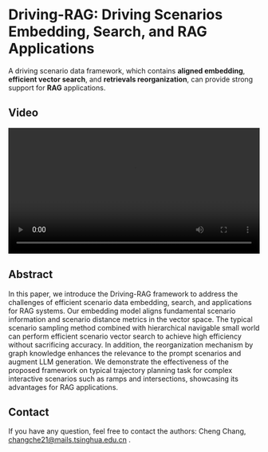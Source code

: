 # Driving-RAG: Driving Scenarios Embedding, Search, and RAG Applications
A driving scenario data framework, which contains **aligned embedding**, **efficient vector search**, and **retrievals reorganization**, can provide strong support for **RAG** applications.

## Video
<video controls style="width: 100%; height: auto;">
    <source src="./RAG-Video-Website.mp4" type="video/mp4">
</video>

## Abstract
In this paper, we introduce the Driving-RAG framework to address the challenges of efficient scenario data embedding, search, and applications for RAG systems. Our embedding model aligns fundamental scenario information and scenario distance metrics in the vector space. 
The typical scenario sampling method combined with hierarchical navigable small world can perform efficient scenario vector search to achieve high efficiency without sacrificing accuracy. 
In addition, the reorganization mechanism by graph knowledge enhances the relevance to the prompt scenarios and augment LLM generation. We demonstrate the effectiveness of the proposed framework on typical 
trajectory planning task for complex interactive scenarios such as ramps and intersections, showcasing its advantages for RAG applications.

## Contact

If you have any question, feel free to contact the authors: Cheng Chang, [changche21@mails.tsinghua.edu.cn](mailto:changche21@mails.tsinghua.edu.cn) .
